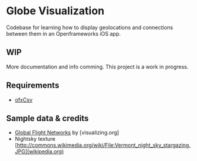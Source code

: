 # Globe Visualization

Codebase for learning how to display geolocations and connections between them in an Openframeworks iOS app.

## WIP

More documentation and info comming. This project is a work in progress.

## Requirements

* [ofxCsv](https://github.com/paulvollmer/ofxCsv)

## Sample data & credits

* [Global Flight Networks](http://www.visualizing.org/datasets/global-flights-network) by [visualizing.org]
* Nightsky texture [http://commons.wikimedia.org/wiki/File:Vermont_night_sky_stargazing.JPG](wikipedia.org)